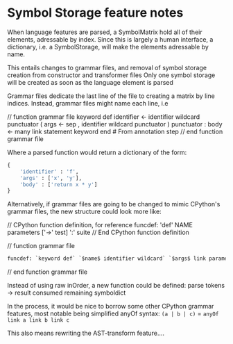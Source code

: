 # Symbol Storage feature notes

When language features are parsed, a SymbolMatrix hold all of their elements, adressable by index.
Since this is largely a human interface, a dictionary, i.e. a SymbolStorage, will make the elements adressable by name.

This entails changes to grammar files, and removal of symbol storage creation from constructor and transformer files
Only one symbol storage will be created as soon as the language element is parsed

Grammar files dedicate the last line of the file to creating a matrix by line indices.
Instead, grammar files might name each line, i.e

// function grammar file
keyword def
identifier <- identifier wildcard
punctuator (
args <- sep , identifier wildcard
punctuator )
punctuator :
body <- many link statement
keyword end # From annotation step
// end function grammar file

Where a parsed function would return a dictionary of the form:
``` python
{
    'identifier' : 'f',
    'args' : ['x', 'y'],
    'body' : ['return x * y']
}
```

Alternatively, if grammar files are going to be changed to mimic CPython's grammar files, the new structure could look more like:

// CPython function definition, for reference
funcdef: 'def' NAME parameters ['->' test] ':' suite
// End CPython function definition

// function grammar file
``` python
funcdef: `keyword def` `$name$ identifier wildcard` `$args$ link parameters` `punctuator :` `$body$ many link statement` 
```
// end function grammar file

Instead of using raw inOrder, a new function could be defined:
parse tokens -> result consumed remaining symboldict

In the process, it would be nice to borrow some other CPython grammar features, most notable being simplified anyOf syntax:
`(a | b | c)` = `anyOf link a link b link c`

This also means rewriting the AST-transform feature....
